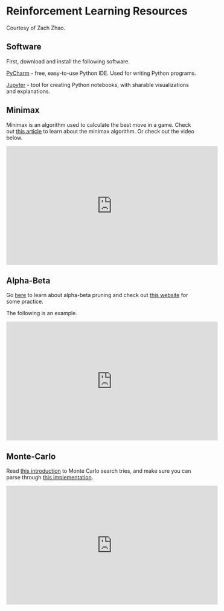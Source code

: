 Reinforcement Learning Resources
===
Courtesy of Zach Zhao.

## Software

First, download and install the following software.

[PyCharm](https://www.jetbrains.com/pycharm/) - free, easy-to-use Python IDE. Used for writing Python programs.

[Jupyter](https://jupyter.org/) - tool for creating Python notebooks, with sharable visualizations and explanations.

## Minimax

Minimax is an algorithm used to calculate the best move in a game. Check out [this article](https://www.geeksforgeeks.org/minimax-algorithm-in-game-theory-set-1-introduction/) to learn about the minimax algorithm. Or check out the video below.
<iframe width="560" height="315" src="https://www.youtube.com/embed/KU9Ch59-4vw" frameborder="0" allow="accelerometer; autoplay; encrypted-media; gyroscope; picture-in-picture" allowfullscreen></iframe>

## Alpha-Beta

Go [here](https://www.hackerearth.com/blog/developers/minimax-algorithm-alpha-beta-pruning/) to learn about alpha-beta pruning and check out [this website](https://inst.eecs.berkeley.edu/~cs61b/fa14/ta-materials/apps/ab_tree_practice/) for some practice.

The following is an example.

<iframe width="560" height="315" src="https://www.youtube.com/embed/Ewh-rF7KSEg" frameborder="0" allow="accelerometer; autoplay; encrypted-media; gyroscope; picture-in-picture" allowfullscreen></iframe>

## Monte-Carlo

Read [this introduction](https://int8.io/monte-carlo-tree-search-beginners-guide/) to Monte Carlo search tries, and make sure you can parse through [this implementation](http://mcts.ai/code/python.html).

<iframe width="560" height="315" src="https://www.youtube.com/embed/lhFXKNyA0QA" frameborder="0" allow="accelerometer; autoplay; encrypted-media; gyroscope; picture-in-picture" allowfullscreen></iframe>
